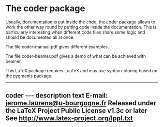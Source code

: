 # The coder package

Usually, documentation is put inside the code,
the coder package allows to work the other way round
by putting code inside the documentation.
This is particularly interesting when different code files share some logic
and should be documented all at once.

The file coder-manual.pdf gives different examples.

The file coder-beamer.pdf gives a demo of what can be achieved with beamer.

This LaTeX package requires LuaTeX and may use syntax coloring based on the pygments package.

----------------------------------------------------------------
coder --- description text
E-mail: jerome.laurens@u-bourgogne.fr
Released under the LaTeX Project Public License v1.3c or later
See http://www.latex-project.org/lppl.txt
----------------------------------------------------------------


